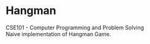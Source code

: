 # Hangman
CSE101 - Computer Programming and Problem Solving  
Naive implementation of Hangman Game.

